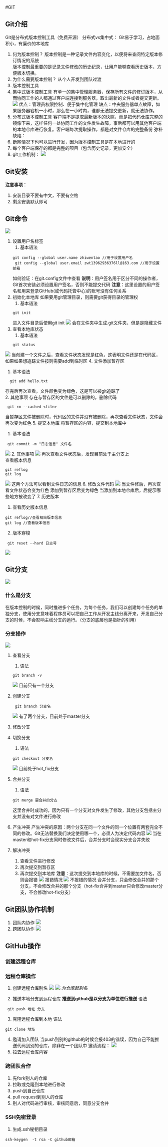 #GIT
## Git介绍
Git是分布式版本控制工具（免费开源）
分布式vs集中式：
Git易于学习，占地面积小，有廉价的本地库
1. 何为版本控制？
版本控制是一种记录文件内容变化，以便将来查阅特定版本修订情况的系统  
版本控制最重要的是记录文件修改的历史纪录，让用户能够查看历史版本，方便版本切换。
2. 为什么需要版本控制？
从个人开发到团队过渡
3. 版本控制工具
  1. 集中式版本控制工具
   有单一的集中管理服务器，保存所有文件的修订版本，从而协同工作的人都通过客户端连接到服务器，取出最新的文件或者提交更新。
   ![](2022-09-16-11-04-32.png)
   优点：管理员权限控制、便于集中化管理
   缺点：中央服务器单点故障，如果服务器宕机一小时，那么在一小时内，谁都无法提交更新，就无法协作。
  2. 分布式版本控制工具
   客户端不是提取最新版本的快照，而是把代码仓库完整的镜像下来，这样任何一处协同工作的文件发生故障，事后都可以用其他客户端的本地仓库进行恢复。客户端每次提取操作，都是对文件仓库的完整备份
   弥补缺陷：
   1. 断网情况下也可以进行开发，因为版本控制工具是在本地进行的
   2. 每个客户端保存的都是完整的项目（包含历史记录，更加安全）
4. git工作机制：
   ![](2022-09-16-12-11-05.png)

## Git安装
**注意事项**：
1. 安装目录不要有中文，不要有空格
2. 剩余安装默认即可
## Git命令
![](2022-09-16-13-29-54.png)
1. 设置用户名标签
   1. 基本语法
   ```git
   git config --global user.name zhiwentao //用于设置用户名
    git config --global user.email zwt13962936376ll@163.com //用于设置邮箱

   ```
   如何验证：在git.config文件中查看
   **说明**：用户签名用于区分不同的操作者，Git首次安装必须设置用户签名，否则不能提交代码
  **注意**：这里设置的用户签名和用来登录GitHub(或代码托管中心)的账号没有任何关系
2. 初始化本地库
如果要用git管理目录，则需要git获得目录的管理权
   1. 基本语法
   ```git
   git init
   ```
   进入文件目录后使用git init
   ![](2022-09-16-13-42-59.png)
   会在文件夹中生成.git文件夹，但是是隐藏文件
3. 查看本地库状态
   1. 基本语法
   ```git
   git status
   ```
![](2022-09-16-13-59-52.png)
   当创建一个文件之后，查看文件状态发现是红色，这表明文件还是在代码区，如果如果想追踪文件按则需要add到临时区
4. 文件添加暂存区
   1. 基本语法
   ```git
     git add hello.txt
   ```
   存完后再次查看，文件颜色变为绿色，这是可以被git追踪了  
   2. 其他事项
   存在与暂存区的文件是可以删除的，删除代码
   ```
    git rm --cached <file>
   ```
   当暂存区文件被删除时，代码区的文件并没有被删除，再次查看文件状态，文件会再次变为红色
5. 提交本地库
将暂存区的内容，提交到本地库中
  1. 基本语法
  ```git
   git commit -m "日志信息" 文件名
  ```
  ![](2022-09-16-14-12-44.png)
  2. 其他事项
   ![](2022-09-16-14-18-14.png)
   再次查看文件状态后，发现目前处于主分支上  
   查看版本信息
   ```git
   git reflog
   git log
   ```
   ![](2022-09-16-14-21-59.png)
   这两个方法可以看到文件日志的信息
6. 修改文件代码
   ![](2022-09-16-14-26-28.png)
   当文件修后，再次查看文件状态会变为红色
   添加到暂存区后变为绿色
   当添加到本地仓库后，后提示哪些地方被改变了
7. 历史版本
   1. 查看历史版本信息
   ```git
   git reflog//查看精简版本信息
   git log //查看版本信息
   ```
   2. 版本穿梭
   ```git
    git reset --hard 日志号
   ```
   ![](2022-09-16-14-48-29.png)

  
## Git分支
![](2022-09-16-14-52-15.png)
### 什么是分支
在版本控制的时候，同时推进多个任务，为每个任务，我们可以创建每个任务的单独分支，使用分支意味着程序员可以把自己工作从开发主线分离开来，开发自己分支的时候，不会影响主线分支的运行。（分支的底层也是指针的引用）
### 分支操作
![](2022-09-16-14-59-47.png)
1. 查看分支
   1. 语法
   ```
   git branch -v
   ```
   ![](2022-09-16-15-02-40.png)
   目前只有一个分支
2. 创建分支
   ```
    git branch 分支名
   ```
   ![](2022-09-16-15-04-44.png)
   有了两个分支，目前处于master分支
3. 修改分支
   
4. 切换分支
   1. 语法
   ```
   git checkout 分支名
   ```
   ![](2022-09-16-15-06-38.png)
   目前处于hot_fix分支
5. 合并分支
   1. 语法
   ```
   git merge 要合并的分支
   ```
   这里合并时成功的，因为只有一个分支对文件发生了修改，其他分支包括主分支并没有对文件进行修改
6. 产生冲突
  产生冲突的原因：两个分支在同一个文件的同一个位置有两套完全不同的修改。Git无法替换我们决定使用哪一个，必须人为决定代码内容
  ![](2022-09-16-15-29-05.png)
  当在master和hot-fix分支同时修改文件后，合并分支时会现实分支合并失败
7. 解决冲突
   1. 查看文件进行修改
   2. 再次提交到暂存区
   3. 再次提交到本地库
   **注意**：这次提交到本地库的时候，不需要加文件名，否则会报错
   ![](2022-09-16-15-36-30.png)
   报错情况
   ![](2022-09-16-15-37-33.png)
   不报错的情况
   合并分支，只会修改合并的那个分支，不会修改合并的那个分支（hot-fix合并到master只会修改master分支，不会修改hot-fix分支）
## Git团队协作机制
1. 团队内协作
![](2022-09-16-16-00-37.png)
2. 跨团队协作
![](2022-09-16-16-04-12.png)
## GitHub操作
### 创建远程仓库
### 远程仓库操作
1. 创建远程仓库别名
![](2022-09-16-16-40-04.png)
![](2022-09-16-16-45-17.png)
*为仓库起别名*

2. 推送本地分支到远程仓库
**推送到github是以分支为单位进行推送**
语法
```git
 git push 地址 分支
```
3. 克隆远程仓库到本地
语法
```msgraph-interactive
git clone 地址
```
4. 邀请加入团队
当push到别的github的时候会报403的错误，因为自己不能推送代码到别的仓库，除非在一个团队中
邀请流程：
![](2022-09-16-18-13-52.png)
5. 拉去远程仓库内容
### 跨团队合作
1. 先fork别人的仓库
2. 拉取或克隆到本地进行修改
3. push到自己仓库
4. pull request到别人的仓库
5. 别人对代码进行审核，审核同意后，同意分支合并
### SSH免密登录
1. 生成.ssh秘钥目录
```msgraph-interactive
ssh-keygen  -t rsa -C github邮箱
```
